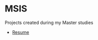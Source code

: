 # MSIS
Projects created during my Master studies
* [Resume](https://github.com/FarisAlotibi/Pro/blob/main/Resume%20For%20Intern%202020%20v8_4%20-%20SA.pdf)
